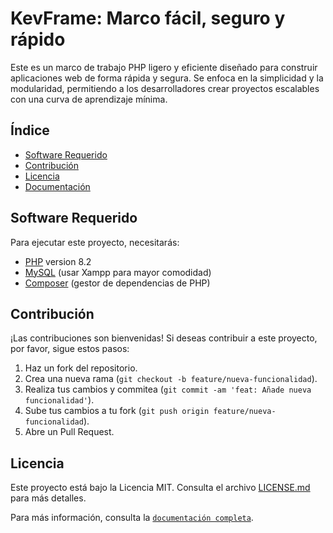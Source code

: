 # KevFrame: Marco fácil, seguro y rápido

Este es un marco de trabajo PHP ligero y eficiente diseñado para construir aplicaciones web de forma rápida y segura. Se enfoca en la simplicidad y la modularidad, permitiendo a los desarrolladores crear proyectos escalables con una curva de aprendizaje mínima.

## Índice

- [Software Requerido](#software-requerido)
- [Contribución](#contribución)
- [Licencia](#licencia)
- [Documentación](#documentación)

## Software Requerido

Para ejecutar este proyecto, necesitarás:

- [PHP](https://www.php.net/) version 8.2
- [MySQL](https://www.apachefriends.org/) (usar Xampp para mayor comodidad)
- [Composer](https://getcomposer.org/) (gestor de dependencias de PHP)

## Contribución

¡Las contribuciones son bienvenidas! Si deseas contribuir a este proyecto, por favor, sigue estos pasos:

1.  Haz un fork del repositorio.
2.  Crea una nueva rama (`git checkout -b feature/nueva-funcionalidad`).
3.  Realiza tus cambios y commitea (`git commit -am 'feat: Añade nueva funcionalidad'`).
4.  Sube tus cambios a tu fork (`git push origin feature/nueva-funcionalidad`).
5.  Abre un Pull Request.

## Licencia

Este proyecto está bajo la Licencia MIT. Consulta el archivo [LICENSE.md](LICENSE.md) para más detalles.

Para más información, consulta la [`documentación completa`](DOCUMENTACION.md).
